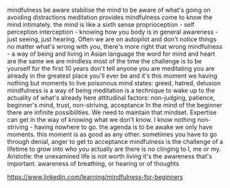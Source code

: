 mindfulness
be aware
stabilise the mind to be aware of what's going on
avoiding distractions
meditation provides mindfulness
come to know the mind intimately.
the mind is like a sixth sense
proprioception - self perception
interception - knowing how you body is in general
awareness - just seeing, just hearing. Often we are on autopilot and don't notice things
no matter what's wrong with you, there's more right that wrong
mindfulness  - a way of being and living
in Asian language the word for mind and heart are the same
we are mindless most of the time
the challenge is to be yourself
for the first 10 years don't tell anyone you are meditating
you are already in the greatest place you'll ever be and it's this moment
we having nothing but moments to live
poisonous mind states: greed, hatred, delusion
mindfulness is a way of being
meditation is a technique to wake up to the actuality of what's already here
attitudinal factors: non-judging, patience, beginner's mind, trust, non-striving, acceptance
In the mind of the beginner there are infinite possibilities. We need to maintain that mindset. Expertise can get in the way of knowing what we don't know. I know nothing
non-striving - having nowhere to go. the agenda is to be awake
we only have moments. this moment is as good as any other. 
sometimes you have to go through denial, anger to get to acceptance
mindfulness is the challenge of a lifetime to grow into who you actually are
there is no clinging to I, me or my.
Aristotle: the unexamined life is not worth living
it's the awareness that's important. awareness of breathing, or hearing or of thoughts


https://www.linkedin.com/learning/mindfulness-for-beginners
